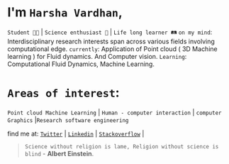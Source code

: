 # I'm `Harsha Vardhan`, 
`Student 👨‍🎓` | `Science enthusiast 🧠` | `Life long learner 🛤️`
`on my mind`: Interdisciplinary research interests span across various fields involving computational edge. 
`currently`: Application of Point cloud ( 3D Machine learning ) for Fluid dynamics. And Computer vision.
`Learning`: Computational Fluid Dynamics, Machine Learning.

# `Areas of interest`: 
`Point cloud Machine Learning` | `Human - computer interaction` | `computer Graphics` |`Research software engineering`

find me at: 
[`Twitter`](https://twitter.com/Harsha_nh_dev) |
[`Linkedin`](https://www.linkedin.com/in/harsha-vardhan-nagarajan-67b492243/) |
[`Stackoverflow`](https://stackoverflow.com/users/19511391/harshavardhansde) |

> `Science without religion is lame, Religion without science is blind` - **Albert Einstein**.

